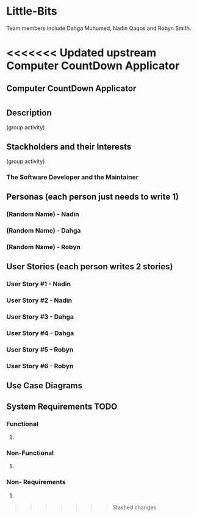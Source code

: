 # Little-Bits
Team members include Dahga Muhumed, Nadin Qaqos and Robyn Smith.

<<<<<<< Updated upstream
Computer CountDown Applicator
=======
## Computer CountDown Applicator
# 

## Description
(group activity)

## Stackholders and their Interests
(group activity)


### The Software Developer and the Maintainer


## Personas (each person just needs to write 1)

### (Random Name) - Nadin

### (Random Name) -  Dahga

### (Random Name) -  Robyn


## User Stories (each person writes 2 stories)

### User Story #1 - Nadin 

### User Story #2 - Nadin 

### User Story #3 - Dahga 

### User Story #4 - Dahga 

### User Story #5 - Robyn 

### User Story #6 - Robyn 

## Use Case Diagrams

## System Requirements TODO

### Functional 

1. 

### Non-Functional 

1. 

### Non- Requirements 
1. 
>>>>>>> Stashed changes
